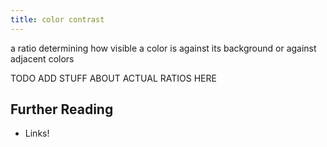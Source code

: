 ```yaml
---
title: color contrast
---
```


a ratio determining how visible a color is against its background or against adjacent colors

TODO ADD STUFF ABOUT ACTUAL RATIOS HERE

## Further Reading

- Links!